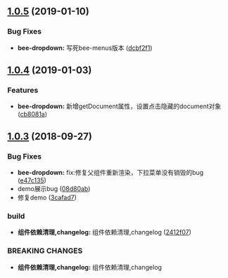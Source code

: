 <a name="1.0.5"></a>
## [1.0.5](https://github.com/tinper-bee/bee-dropdown/compare/v1.0.4...v1.0.5) (2019-01-10)


### Bug Fixes

* **bee-dropdown:** 写死bee-menus版本 ([dcbf2f1](https://github.com/tinper-bee/bee-dropdown/commit/dcbf2f1))



<a name="1.0.4"></a>
## [1.0.4](https://github.com/tinper-bee/bee-dropdown/compare/v1.0.3...v1.0.4) (2019-01-03)


### Features

* **bee-dropdown:** 新增getDocument属性，设置点击隐藏的document对象 ([cb8081a](https://github.com/tinper-bee/bee-dropdown/commit/cb8081a))



<a name="1.0.3"></a>
## [1.0.3](https://github.com/tinper-bee/bee-dropdown/compare/2412f07...v1.0.3) (2018-09-27)


### Bug Fixes

* **bee-dropdown:** fix:修复父组件重新渲染，下拉菜单没有销毁的bug ([e47c135](https://github.com/tinper-bee/bee-dropdown/commit/e47c135))
* demo展示bug ([08d80ab](https://github.com/tinper-bee/bee-dropdown/commit/08d80ab))
* 修复demo ([3cafad7](https://github.com/tinper-bee/bee-dropdown/commit/3cafad7))


### build

* **组件依赖清理,changelog:** 组件依赖清理,changelog ([2412f07](https://github.com/tinper-bee/bee-dropdown/commit/2412f07))


### BREAKING CHANGES

* **组件依赖清理,changelog:** 组件依赖清理,changelog



